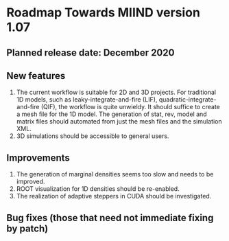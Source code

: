 # Roadmap Towards MIIND version 1.07
## Planned release date: December 2020
## New features
1. The current workflow is suitable for 2D and 3D projects. For traditional 1D models, such as leaky-integrate-and-fire (LIF), quadratic-integrate-and-fire (QIF),
the workflow is quite unwieldy. It should suffice to create a mesh file for the 1D model. The generation of stat, rev, model and matrix files should automated 
from just the mesh files and the simulation XML. 
2. 3D simulations should be accessible to general users.

## Improvements
1. The generation of marginal densities seems too slow and needs to be improved.
2. ROOT visualization for 1D densities should be re-enabled.
3. The realization of adaptive steppers in CUDA should be investigated.

## Bug fixes (those that need not immediate fixing by patch)
